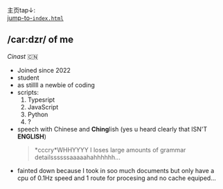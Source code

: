 主页tap↓:  
[jump-to-`index.html`](https://cinast.github.io/cinast)  

## /car:dzr/ of me
*Cinast* 🇨🇳
- Joined since 2022
- student
- as stillll a newbie of coding
- scripts:
  1. Typesript
  2. JavaScript
  3. Python
  4. ?
- speech with Chinese and **Ching**lish (yes u heard clearly that ISN'T **ENGLISH**)
  > \*cccry\*WHHYYYY I loses large amounts of grammar detailssssssaaaaahahhhhhh...
- fainted down because I took in soo much documents
  but only have a cpu of 0.1Hz speed and 1 route for procesing and no cache equiped...
















































<br><br><br><br><br><br><br><br><br><br><br><br>
<br><br><br><br><br><br><br><br><br><br><br><br>
<br><br><br><br><br><br><br><br><br><br><br><br>
<br><br><br><br><br><br><br><br><br><br><br><br>
<br><br><br><br><br><br><br><br><br><br><br><br>
<br><br><br><br><br><br><br><br><br><br><br><br>
<br><br><br><br><br><br><br><br><br><br><br><br>
<br><br><br><br><br><br><br><br><br><br><br><br>
<br><br><br><br><br><br><br><br><br><br><br><br>
<br><br><br><br><br><br><br><br><br><br><br><br>
<br><br><br><br><br><br><br><br><br><br><br><br>
<br><br><br><br><br><br><br><br><br><br><br><br>
<br><br><br><br><br><br><br><br><br><br><br><br>
<br><br><br><br><br><br><br><br><br><br><br><br>
<br><br><br><br><br><br><br><br><br><br><br><br>
<br><br><br><br><br><br><br><br><br><br><br><br>
<br><br><br><br><br><br><br><br><br><br><br><br>
<br><br><br><br><br><br><br><br><br><br><br><br>
<br><br><br><br><br><br><br><br><br><br><br><br>
<br><br><br><br><br><br><br><br><br><br><br><br>
<br><br><br><br><br><br><br><br><br><br><br><br>
<br><br><br><br><br><br><br><br><br><br><br><br>
<br><br><br><br><br><br><br><br><br><br><br><br>
<br><br><br><br><br><br><br><br><br><br><br><br>





——*自述*
- 十足之蠢货  
  狭隘未开化者欲得个人之全面解放  
  非几十年之功可就
  自愧不如新生代
  以蠢警自

- 语言深究者
  语言乃人类思想基石之一  
  不可忽之，更不可弃之，必须究之以宽阔个人之表达，
  从而获突然极阔之天地

——*introduce*  
- stupid  
  TRUE dumb who suffer of knowing too less, able too less  
  Feel suffered very long when there's sth big blocked at where he will to be    
  He angered, and will give it a strong power to push away.  
  It will take a long long time, even druing his lifetime.  
  As listed in new-borns at 21th century, I saw a group and a group younth going forward,  
  feeling like a primitive man watching morden men and been left far waway,  
  with raised a sense of loss...  
  ————took name "Stupid" as a warnning for myself  

- with language & srcipt instrested in  
  Language is one of base stone of our thoughts,  
  shall NEVER be ignored EVEN abandoned,  
  MUST LEARN ALL its essences, whatever ANYTHING  
  use them well for ourselves, and enable to get a widly free of expressing  
  then will come a great holy broad space for us live in.






<br><br><br><br><br><br><br><br><br><br><br><br>
<br><br><br><br><br><br><br><br><br><br><br><br>
<br><br><br><br><br><br><br><br><br><br><br><br>
<br><br><br><br><br><br><br><br><br><br><br><br>
<br><br><br><br><br><br><br><br><br><br><br><br>
<br><br><br><br><br><br><br><br><br><br><br><br>
<br><br><br><br><br><br><br><br><br><br><br><br>
<br><br><br><br><br><br><br><br><br><br><br><br>
<br><br><br><br><br><br><br><br><br><br><br><br>
<br><br><br><br><br><br><br><br><br><br><br><br>
<br><br><br><br><br><br><br><br><br><br><br><br>
<br><br><br><br><br><br><br><br><br><br><br><br>
<br><br><br><br><br><br><br><br><br><br><br><br>
<br><br><br><br><br><br><br><br><br><br><br><br>
<br><br><br><br><br><br><br><br><br><br><br><br>
<br><br><br><br><br><br><br><br><br><br><br><br>
<br><br><br><br><br><br><br><br><br><br><br><br>
<br><br><br><br><br><br><br><br><br><br><br><br>
<br><br><br><br><br><br><br><br><br><br><br><br>




































